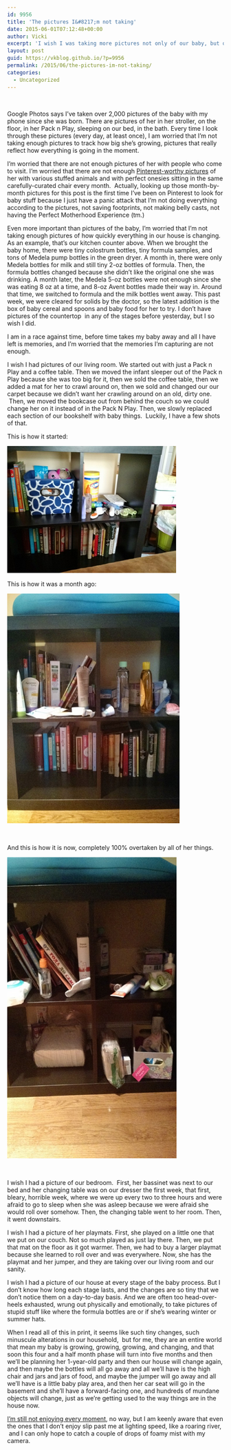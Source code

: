 ```yaml
---
id: 9956
title: 'The pictures I&#8217;m not taking'
date: 2015-06-01T07:12:48+00:00
author: Vicki
excerpt: 'I wish I was taking more pictures not only of our baby, but of all of her stuff. '
layout: post
guid: https://vkblog.github.io/?p=9956
permalink: /2015/06/the-pictures-im-not-taking/
categories:
  - Uncategorized
---
```

&nbsp;

Google Photos says I&#8217;ve taken over 2,000 pictures of the baby with my phone since she was born. There are pictures of her in her stroller, on the floor, in her Pack n Play, sleeping on our bed, in the bath. Every time I look through these pictures (every day, at least once), I am worried that I&#8217;m not taking enough pictures to track how big she&#8217;s growing, pictures that really reflect how everything is going in the moment.

I&#8217;m worried that there are not enough pictures of her with people who come to visit. I&#8217;m worried that there are not enough <a href="https://www.pinterest.com/search/pins/?rs=ac&len=2&q=baby+month+by+month+pictures&term_meta%5B%5D=baby%7Cautocomplete%7C0&term_meta%5B%5D=month%7Cautocomplete%7C0&term_meta%5B%5D=by%7Cautocomplete%7C0&term_meta%5B%5D=month%7Cautocomplete%7C0&term_meta%5B%5D=pictures%7Cautocomplete%7C0" target="_blank">Pinterest-worthy pictures</a> of her with various stuffed animals and with perfect onesies sitting in the same carefully-curated chair every month.  Actually, looking up those month-by-month pictures for this post is the first time I&#8217;ve been on Pinterest to look for baby stuff because I just have a panic attack that I&#8217;m not doing everything according to the pictures, not saving footprints, not making belly casts, not having the Perfect Motherhood Experience (tm.)

Even more important than pictures of the baby, I&#8217;m worried that I&#8217;m not taking enough pictures of how quickly everything in our house is changing. As an example, that&#8217;s our kitchen counter above. When we brought the baby home, there were tiny colostrum bottles, tiny formula samples, and tons of Medela pump bottles in the green dryer. A month in, there were only Medela bottles for milk and still tiny 2-oz bottles of formula. Then, the formula bottles changed because she didn&#8217;t like the original one she was drinking. A month later, the Medela 5-oz bottles were not enough since she was eating 8 oz at a time, and 8-oz Avent bottles made their way in. Around that time, we switched to formula and the milk bottles went away. This past week, we were cleared for solids by the doctor, so the latest addition is the box of baby cereal and spoons and baby food for her to try. I don&#8217;t have pictures of the countertop  in any of the stages before yesterday, but I so wish I did.

I am in a race against time, before time takes my baby away and all I have left is memories, and I&#8217;m worried that the memories I&#8217;m capturing are not enough.

I wish I had pictures of our living room. We started out with just a Pack n Play and a coffee table. Then we moved the infant sleeper out of the Pack n Play because she was too big for it, then we sold the coffee table, then we added a mat for her to crawl around on, then we sold and changed our our carpet because we didn&#8217;t want her crawling around on an old, dirty one.  Then, we moved the bookcase out from behind the couch so we could change her on it instead of in the Pack N Play. Then, we slowly replaced each section of our bookshelf with baby things.  Luckily, I have a few shots of that.

This is how it started:

[<img class="aligncenter  wp-image-9959" src="https://raw.githubusercontent.com/vkblog/vkblog.github.io/master/public/img/2015/05/IMG_20150323_102052-580x435.jpg" alt="IMG_20150323_102052" width="393" height="295" />](https://raw.githubusercontent.com/vkblog/vkblog.github.io/master/public/img/2015/05/IMG_20150323_102052.jpg)

This is how it was a month ago:

[<img class="aligncenter  wp-image-9960" src="https://raw.githubusercontent.com/vkblog/vkblog.github.io/master/public/img/2015/05/IMG_20150428_062430-580x773.jpg" alt="IMG_20150428_062430" width="401" height="534" />](https://raw.githubusercontent.com/vkblog/vkblog.github.io/master/public/img/2015/05/IMG_20150428_062430.jpg)

&nbsp;

And this is how it is now, completely 100% overtaken by all of her things.

[<img class="aligncenter  wp-image-9961" src="https://raw.githubusercontent.com/vkblog/vkblog.github.io/master/public/img/2015/05/IMG_20150531_201845314-580x1031.jpg" alt="IMG_20150531_201845314" width="394" height="700" />](https://raw.githubusercontent.com/vkblog/vkblog.github.io/master/public/img/2015/05/IMG_20150531_201845314.jpg)

&nbsp;

I wish I had a picture of our bedroom.  First, her bassinet was next to our bed and her changing table was on our dresser the first week, that first, bleary, horrible week, where we were up every two to three hours and were afraid to go to sleep when she was asleep because we were afraid she would roll over somehow. Then, the changing table went to her room. Then, it went downstairs.

I wish I had a picture of her playmats. First, she played on a little one that we put on our couch. Not so much played as just lay there. Then, we put that mat on the floor as it got warmer. Then, we had to buy a larger playmat because she learned to roll over and was everywhere. Now, she has the playmat and her jumper, and they are taking over our living room and our sanity.

I wish I had a picture of our house at every stage of the baby process. But I don&#8217;t know how long each stage lasts, and the changes are so tiny that we don&#8217;t notice them on a day-to-day basis. And we are often too head-over-heels exhausted, wrung out physically and emotionally, to take pictures of stupid stuff like where the formula bottles are or if she&#8217;s wearing winter or summer hats.

When I read all of this in print, it seems like such tiny changes, such minuscule alterations in our household,  but for me, they are an entire world that mean my baby is growing, growing, growing, and changing, and that soon this four and a half month phase will turn into five months and then we&#8217;ll be planning her 1-year-old party and then our house will change again, and then maybe the bottles will all go away and all we&#8217;ll have is the high chair and jars and jars of food, and maybe the jumper will go away and all we&#8217;ll have is a little baby play area, and then her car seat will go in the basement and she&#8217;ll have a forward-facing one, and hundreds of mundane objects will change, just as we&#8217;re getting used to the way things are in the house now.

<a href="https://vkblog.github.io/2015/03/no-i-will-not-enjoy-every-moment/" target="_blank">I&#8217;m still not enjoying every moment</a>, no way, but I am keenly aware that even the ones that I don&#8217;t enjoy slip past me at lighting speed, like a roaring river,  and I can only hope to catch a couple of drops of foamy mist with my camera.